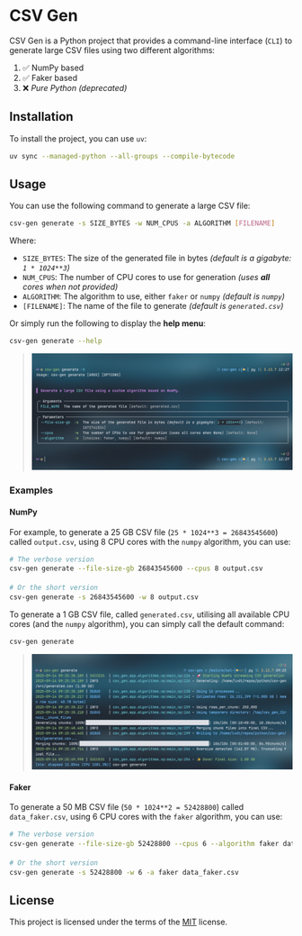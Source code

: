 # CSV Gen

CSV Gen is a Python project that provides a command-line interface (`CLI`) to generate large CSV files using two different algorithms:

1. ✅ NumPy based
1. ✅ Faker based
1. ❌ _Pure Python (deprecated)_

## Installation

To install the project, you can use `uv`:

```bash
uv sync --managed-python --all-groups --compile-bytecode
```

## Usage

You can use the following command to generate a large CSV file:

```bash
csv-gen generate -s SIZE_BYTES -w NUM_CPUS -a ALGORITHM [FILENAME]
```

Where:

- `SIZE_BYTES`: The size of the generated file in bytes _(default is a gigabyte: `1 * 1024**3`)_
- `NUM_CPUS`: The number of CPU cores to use for generation _(uses **all** cores when not provided)_
- `ALGORITHM`: The algorithm to use, either `faker` or `numpy` _(default is `numpy`)_
- `[FILENAME]`: The name of the file to generate _(default is `generated.csv`)_

Or simply run the following to display the **help menu**:

```bash
csv-gen generate --help
```

> ![Help Example](src/csv_gen/static/help.png)

### Examples

#### NumPy

For example, to generate a 25 GB CSV file (`25 * 1024**3 = 26843545600`) called `output.csv`, using 8 CPU cores with the `numpy` algorithm, you can use:

```bash
# The verbose version
csv-gen generate --file-size-gb 26843545600 --cpus 8 output.csv

# Or the short version
csv-gen generate -s 26843545600 -w 8 output.csv
```

To generate a 1 GB CSV file, called `generated.csv`, utilising all available CPU cores (and the `numpy` algorithm), you can simply call the default command:

```bash
csv-gen generate
```

> ![Generate Default](src/csv_gen/static/generate.png)

#### Faker

To generate a 50 MB CSV file (`50 * 1024**2 = 52428800`) called `data_faker.csv`, using 6 CPU cores with the `faker` algorithm, you can use:

```bash
# The verbose version
csv-gen generate --file-size-gb 52428800 --cpus 6 --algorithm faker data_faker.csv

# Or the short version
csv-gen generate -s 52428800 -w 6 -a faker data_faker.csv
```

## License

This project is licensed under the terms of the [MIT](LICENSE) license.
